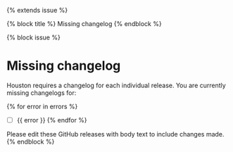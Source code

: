 {% extends issue %}

{% block title %}
Missing changelog
{% endblock %}

{% block issue %}
# Missing changelog

Houston requires a changelog for each individual release.
You are currently missing changelogs for:

{% for error in errors %}
- [ ] {{ error }}
{% endfor %}

Please edit these GitHub releases with body text to include changes made.
{% endblock %}

